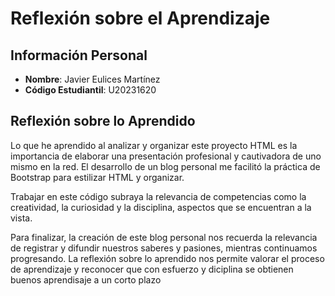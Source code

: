 # Reflexión sobre el Aprendizaje

## Información Personal
- **Nombre**: Javier Eulices Martínez
- **Código Estudiantil**: U20231620

## Reflexión sobre lo Aprendido
Lo que he aprendido al analizar y organizar este proyecto HTML es la importancia de elaborar una presentación profesional y cautivadora de uno mismo en la red. El desarrollo de un blog personal me facilitó la práctica de Bootstrap para estilizar HTML y organizar.

Trabajar en este código subraya la relevancia de competencias como la creatividad, la curiosidad y la disciplina, aspectos que se encuentran a la vista.

Para finalizar, la creación de este blog personal nos recuerda la relevancia de registrar y difundir nuestros saberes y pasiones, mientras continuamos progresando. 
La reflexión sobre lo aprendido nos permite valorar el proceso de aprendizaje y reconocer que con esfuerzo y diciplina se obtienen buenos aprendisaje a un corto plazo